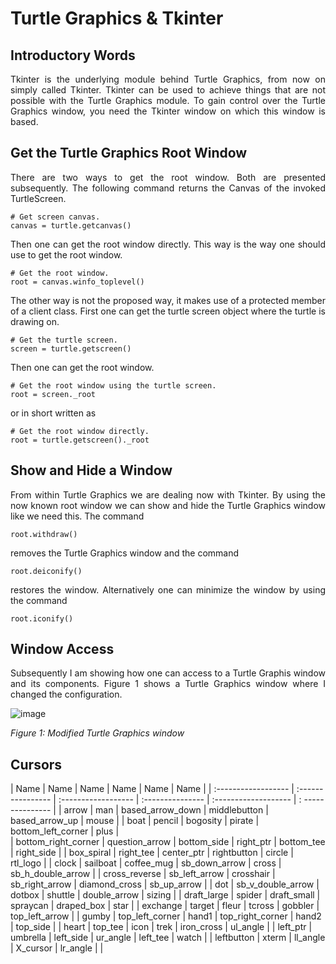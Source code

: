 # Turtle Graphics & Tkinter

## Introductory Words

<p align="justify">Tkinter is the underlying module behind
Turtle Graphics, from now on simply called Tkinter. Tkinter
can be used to achieve things that are not possible with the
Turtle Graphics module. To gain control over the Turtle
Graphics window, you need the Tkinter window on which this
window is based.</p>

## Get the Turtle Graphics Root Window

<p align="justify">There are two ways to get the
root window. Both are presented subsequently. The
following command returns the Canvas of the invoked
TurtleScreen.</p> 

```
# Get screen canvas.
canvas = turtle.getcanvas()
```

<p align="justify">Then one can get the root window directly.
This way is the way one should use to get the root window.</p> 

```
# Get the root window.
root = canvas.winfo_toplevel()
```

<p align="justify">The other way is not the proposed way, it 
makes use of a protected member of a client class. First one
can get the turtle screen object where the turtle is drawing
on.</p> 

```
# Get the turtle screen.
screen = turtle.getscreen()
```

<p align="justify">Then one can get the root window.</p>

```
# Get the root window using the turtle screen.
root = screen._root
```

<p align="justify">or in short written as</p> 

```
# Get the root window directly.
root = turtle.getscreen()._root
```

## Show and Hide a Window

<p align="justify">From within Turtle Graphics we are
dealing now with Tkinter. By using the now known root
window we can show and hide the Turtle Graphics window
like we need this. The command</p>

```
root.withdraw()
```

<p align="justify">removes the Turtle Graphics
window and the command</p> 

```
root.deiconify()
```

<p align="justify">restores the window. Alternatively
one can minimize the window by using the command</p>

```
root.iconify()
```

## Window Access

<p align="justify">Subsequently I am showing how one 
can access to a Turtle Graphis window and its components.
Figure 1 shows a Turtle Graphics window where I changed
the configuration.</p>

![image](https://github.com/user-attachments/assets/9017e48b-e0aa-41dd-b09f-9659272b0f60)

*Figure 1: Modified Turtle Graphics window*

## Cursors

| Name                | Name              | Name                |  Name            | Name                 | Name              | 
| :------------------ | :---------------- | :------------------ | :--------------- | :------------------- | : --------------- |
| arrow               | man               | based_arrow_down    | middlebutton     | based_arrow_up       | mouse             |
| boat                | pencil            | bogosity            | pirate           | bottom_left_corner   | plus              |  
| bottom_right_corner | question_arrow    | bottom_side         | right_ptr        | bottom_tee           | right_side        | 
| box_spiral          | right_tee         | center_ptr          |	rightbutton      | circle               | rtl_logo          | 
| clock               | sailboat          | coffee_mug          | sb_down_arrow    | cross                | sb_h_double_arrow |
| cross_reverse       | sb_left_arrow     | crosshair           | sb_right_arrow   | diamond_cross        | sb_up_arrow       |
| dot                 | sb_v_double_arrow | dotbox              | shuttle          | double_arrow         | sizing            | 
| draft_large         | spider            | draft_small         | spraycan         | draped_box	          | star              | 
| exchange            | target            | fleur	              | tcross           | gobbler              | top_left_arrow    |
| gumby	              | top_left_corner   | hand1	              | top_right_corner | hand2	              | top_side          |
| heart               |	top_tee           | icon                | trek             | iron_cross	          | ul_angle          |
| left_ptr            | umbrella          | left_side	          | ur_angle         | left_tee	            | watch             |
| leftbutton	        | xterm             | ll_angle	          | X_cursor         | lr_angle             |                   |

